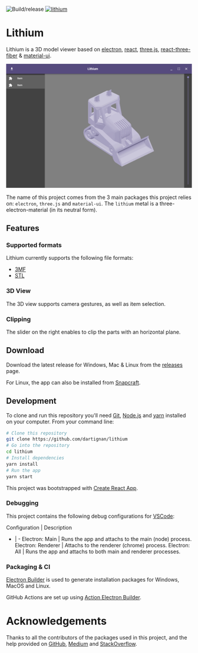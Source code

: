 ![Build/release](https://github.com/dartignan/lithium/workflows/Build/release/badge.svg)
[![lithium](https://snapcraft.io//lithium/badge.svg)](https://snapcraft.io/lithium)

Lithium
=======

Lithium is a 3D model viewer based on [electron](https://github.com/electron/electron), [react](https://github.com/facebook/react), [three.js](https://github.com/mrdoob/three.js), [react-three-fiber](https://github.com/react-spring/react-three-fiber) & [material-ui](https://github.com/mui-org/material-ui).

![Lithium screenshot](/screenshot.png)

The name of this project comes from the 3 main packages this project relies on: `electron`, `three.js` and `material-ui`. The `lithium` metal is a three-electron-material (in its neutral form).

## Features

### Supported formats

Lithium currently supports the following file formats:
- [3MF](https://github.com/3MFConsortium/spec_core)
- [STL](https://en.wikipedia.org/wiki/STL_(file_format))

### 3D View

The 3D view supports camera gestures, as well as item selection.

### Clipping

The slider on the right enables to clip the parts with an horizontal plane.

## Download

Download the latest release for Windows, Mac & Linux from the [releases](https://github.com/dartignan/lithium/releases) page.

For Linux, the app can also be installed from [Snapcraft](https://snapcraft.io/lithium).

## Development

To clone and run this repository you'll need [Git](https://git-scm.com/), [Node.js](https://nodejs.org) and [yarn](https://yarnpkg.com/) installed on your computer. From your command line:

```bash
# Clone this repository
git clone https://github.com/dartignan/lithium
# Go into the repository
cd lithium
# Install dependencies
yarn install
# Run the app
yarn start
```

This project was bootstrapped with [Create React App](https://github.com/facebook/create-react-app).

### Debugging

This project contains the following debug configurations for [VSCode](https://code.visualstudio.com/):

Configuration | Description
- | -
Electron: Main | Runs the app and attachs to the main (node) process.
Electron: Renderer | Attachs to the renderer (chrome) process.
Electron: All | Runs the app and attachs to both main and renderer processes.

### Packaging & CI

[Electron Builder](https://github.com/electron-userland/electron-builder) is used to generate installation packages for Windows, MacOS and Linux.

GitHub Actions are set up using [Action Electron Builder](https://github.com/samuelmeuli/action-electron-builder).

# Acknowledgements

Thanks to all the contributors of the packages used in this project, and the help provided on [GitHub](https://github.com), [Medium](https://medium.com) and [StackOverflow](https://stackoverflow.com).

